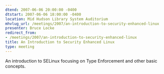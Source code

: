 ```yaml
---
dtend: 2007-06-06 20:00:00 -0400
dtstart: 2007-06-06 18:00:00 -0400
location: Mid Hudson Library System Auditorium
mhvlug_url: /meetings/2007/an-introduction-to-security-enhanced-linux
presenter: Bruce Locke
redirect_from:
- /meetings/2007/an-introduction-to-security-enhanced-linux
title: An Introduction to Security Enhanced Linux
type: meeting
---
```



An introduction to SELinux focusing on Type Enforcement and other basic concepts.